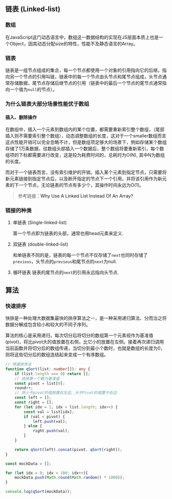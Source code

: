 ## 链表 (Linked-list)

### 数组
在JavaScript这门动态语言中，数组这一数据结构的实现在JS层面本质上也是一个Object，因其动态分配size的特性，性能不及静态语言的Array。

### 链表

链表是一组节点组成的集合，每一个节点都使用一个对象的引用指向它的后继。指向另一个节点的引用叫链，链表中的每一个节点由头节点和尾节点组成，头节点通常存储数据，尾节点存储后继节点的引用（链表中的最后一个节点的尾节点通常指向一个值为`null`的节点）。

### 为什么链表大部分场景性能优于数组

#### 插入、删除操作

在数组中，插入一个元素到数组内的某个位置，都需要重新索引整个数组，（尾部插入则不需要索引整个数组），动态调整数组的长度，这对于一个smaller数组而言这点性能开销可以完全忽略不计，但是数组项足够大的场景下，例如存储某个数组存储了1万条数据，往数组头部插入一个数据后，整个数组将要重新索引，每个数组项的下标都需要进行改变，这是较为耗费时间的，总耗时为O(N), 其中N为数组的长度。

而对于一个链表而言，没有索引维护的开销，插入某个元素到指定节点，只需要将新元素链接到指定节点后，以及断开指定的节点下一个引用，并将该引用作为新元素的下一个节点，无论链表的节点有多少个，其操作时间永远为O(1)。

<blockquote>参考链接：<a herf="https://medium.com/nerd-for-tech/why-use-a-linked-list-instead-of-an-array-f75cdebaad22">Why Use A Linked List Instead Of An Array?</a></blockquote>

### 链接的种类

1. 单链表 (Single-linked-list)

    第一个节点即为链表的头部，通常也用head元素来定义.

2. 双链表 (double-linked-list)

    和单链表不同的是，链表的每一个节点不仅存储了`next`也同时存储了`previous`，头节点的`previous`和尾节点的`next`为null.

3. 循环链表
    链表的尾节点的`next`的引用永远指向头节点.


## 算法

### 快速排序

快排是一种处理大数据集最快的排序算法之一，是一种采用递归算法、分而治之将数据分解成包含较小和较大的不同子序列。

算法的核心是采用递归，每次切分后将切分的数组第一个元素视作为基准值(pivot)，将比pivot大的值放置在右侧，比它小的放置在左侧。接着再次递归调用当前函数并将切分后的数组传递，当切分到最小个数时，也就是数组的长度为0，则将这些切分后的数组连结起来变成一个有序数组。


```ts
// 快速排序法
function qSort(list: number[]): any {
    if (list.length === 0) return [];
    // 选择第一个数为基准值
    const pivot = list[0];
    round++;
    // 将小于pivot的值放置在左边，大于Pivot的值置于右边
    const left = [];
    const right = [];
    for (let idx = 1; idx < list.length; idx++) {
        const val = list[idx];
        if (val < pivot) {
            left.push(val);
        } else {
            right.push(val);
        }
    }

    return qSort(left).concat(pivot, qSort(right));
}

const mockData = [];

for (let idx = 0; idx < 100; idx++){
    mockData.push(Math.round(Math.random() * 1000));
}

console.log(qSort(mockData));
```